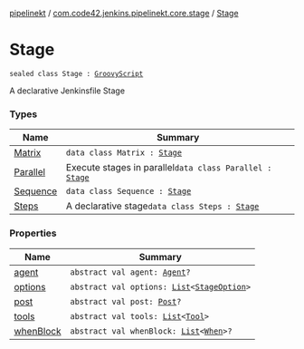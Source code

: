 [pipelinekt](../../index.md) / [com.code42.jenkins.pipelinekt.core.stage](../index.md) / [Stage](./index.md)

# Stage

`sealed class Stage : `[`GroovyScript`](../../com.code42.jenkins.pipelinekt.core.writer/-groovy-script/index.md)

A declarative Jenkinsfile Stage

### Types

| Name | Summary |
|---|---|
| [Matrix](-matrix/index.md) | `data class Matrix : `[`Stage`](./index.md) |
| [Parallel](-parallel/index.md) | Execute stages in parallel`data class Parallel : `[`Stage`](./index.md) |
| [Sequence](-sequence/index.md) | `data class Sequence : `[`Stage`](./index.md) |
| [Steps](-steps/index.md) | A declarative stage`data class Steps : `[`Stage`](./index.md) |

### Properties

| Name | Summary |
|---|---|
| [agent](agent.md) | `abstract val agent: `[`Agent`](../../com.code42.jenkins.pipelinekt.core/-agent.md)`?` |
| [options](options.md) | `abstract val options: `[`List`](https://kotlinlang.org/api/latest/jvm/stdlib/kotlin.collections/-list/index.html)`<`[`StageOption`](../../com.code42.jenkins.pipelinekt.core/-stage-option.md)`>` |
| [post](post.md) | `abstract val post: `[`Post`](../../com.code42.jenkins.pipelinekt.core/-post/index.md)`?` |
| [tools](tools.md) | `abstract val tools: `[`List`](https://kotlinlang.org/api/latest/jvm/stdlib/kotlin.collections/-list/index.html)`<`[`Tool`](../../com.code42.jenkins.pipelinekt.core/-tool.md)`>` |
| [whenBlock](when-block.md) | `abstract val whenBlock: `[`List`](https://kotlinlang.org/api/latest/jvm/stdlib/kotlin.collections/-list/index.html)`<`[`When`](../../com.code42.jenkins.pipelinekt.core/-when.md)`>?` |
